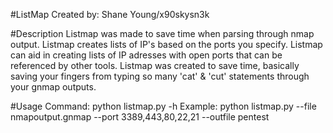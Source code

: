 #ListMap
Created by: Shane Young/x90skysn3k

#Description
Listmap was made to save time when parsing through nmap output. Listmap creates lists of IP's based on the ports you specify. Listmap can aid in creating lists of IP adresses with open ports that can be referenced by other tools. Listmap was created to save time, basically saving your fingers from typing so many 'cat' & 'cut' statements through your gnmap outputs.

#Usage
Command: python listmap.py -h
Example: python listmap.py --file nmapoutput.gnmap --port 3389,443,80,22,21 --outfile pentest
